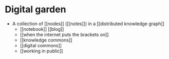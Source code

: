 # Digital garden

- A collection of [[nodes]] ([[notes]]) in a [[distributed knowledge graph]]
  - [[notebook]] [[blog]]
  - [[when the internet puts the brackets on]]
  - [[knowledge commons]]
  - [[digital commons]]
  - [[working in public]]
